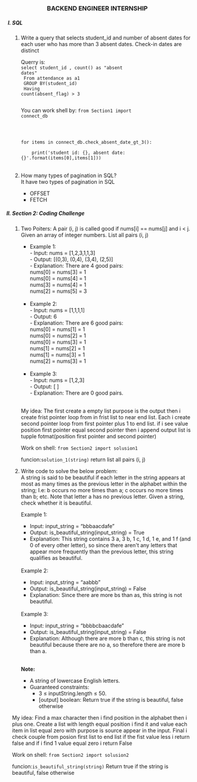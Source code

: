 <center><h3>BACKEND ENGINEER INTERNSHIP </h3></center>

<ol type = "I">

<h5><li>SQL</li></h5>
<ol>
<li> Write a query that selects student_id and number of absent dates for each user who has more than 3 absent dates. Check-in dates are distinct<br></li>

Querry is:<br>
<code>select student_id , count() as "absent dates"<br>
From attendance as a1<br>
GROUP BY(student_id)<br>
Having count(absent_flag) > 3<br>
</code>
 



You can work shell by:
<code>from Section1 import connect_db<br><br>

for items in connect_db.check_absent_date_gt_3():<br>
&#160;&#160;&#160;&#160;print('student id: {}, absent date: {}'.format(items[0],items[1]))
</code><br>

<li>How many types of pagination in SQL?</li>
It have two types of pagination in SQL
<ul>
<li>OFFSET</li>
<li>FETCH </li>
</ul>

</ol>
<h5><li>Section 2: Coding Challenge</li></h5>
<ol>
<li>Two Poiters: A pair (i, j) is called good if nums[i] == nums[j] and i < j. Given an array of integer numbers. List all pairs (i, j)</li>

<ul>
<li>Example 1:<br>
- Input: nums = [1,2,3,1,1,3]<br>
- Output: [(0,3), (0,4), (3,4), (2,5)]<br>
- Explanation: There are 4 good pairs:<br>
nums[0] = nums[3] = 1<br>
nums[0] = nums[4] = 1<br>
nums[3] = nums[4] = 1<br>
nums[2] = nums[5] = 3<br>
</li>
<br>
<li>Example 2:<br>
- Input: nums = [1,1,1,1]<br>
- Output: 6<br>
- Explanation: There are 6 good pairs:<br>
nums[0] = nums[1] = 1<br>
nums[0] = nums[2] = 1<br>
nums[0] = nums[3] = 1<br>
nums[1] = nums[2] = 1<br>
nums[1] = nums[3] = 1<br>
nums[2] = nums[3] = 1<br>
</li>
<br>
<li>Example 3:<br>
- Input: nums = [1,2,3]<br>
- Output: [ ]<br>
- Explanation: There are 0 good pairs.<br>
</li><br>

</ul>

My idea: The first create a empty list purpose is the output then i create frist pointer loop from in  frist  list to near end  list. Each i create second pointer loop from first pointer plus 1 to end list. if i see value position first pointer equal second pointer then i append output list is tupple fotmat(position first pointer and second pointer)

Work on shell:
<code>from Section2 import solusion1</code>

funcion:<code>solution_1(string)</code> return list all pairs (i, j)

<li>Write code to solve the below problem:</li> A string is said to be beautiful if each letter in the string appears at most as many times as the previous letter in the alphabet within the string; I.e: b occurs no more times than a; c occurs no more times than b; etc. Note that letter a has no previous letter. Given a string, check whether it is beautiful.

Example 1:

<ul><li>Input: input_string = “bbbaacdafe”</li>
<li>Output: is_beautiful_string(input_string) = True</li>
<li>Explanation: This string contains 3 a, 3 b, 1 c, 1 d, 1 e, and 1 f (and 0 of every other letter), so since there aren't any letters that appear more frequently than the previous letter, this string qualifies as beautiful.</li>
</ul>
<br>
Example 2:
<ul>
<li>Input: input_string = “aabbb”
<li>Output: is_beautiful_string(input_string) = False
<li>Explanation: Since there are more bs than as, this string is not beautiful.
</ul><br>
Example 3:
<ul>
<li>Input: input_string = “bbbbcbaacdafe”
<li>Output: is_beautiful_string(input_string) = False
<li>Explanation: Although there are more b than c, this string is not beautiful because there are no a, so therefore there are more b than a.
</ul><br>

<b>Note:</b>
<ul>
<li>A string of lowercase English letters.
<li>Guaranteed constraints:
    <ul>
    <li>3 ≤ inputString.length ≤ 50.
    <li>[output] boolean: Return true if the string is beautiful, false otherwise
    </ul>
</ul>
</ol>

My idea: Find a max character then i find position in the alphabet then i plus one. Create a list with length equal position i find it and value each item in list equal zero with purpose is source appear in the input. Final i check couple from posion first list to end list if the fist value less i return false and if i find 1 value equal zero i return False

Work on shell:
<code>from Section2 import solusion2</code>

funcion:<code>is_beautiful_string(string)</code> Return true if the string is beautiful, false otherwise

</ol>

